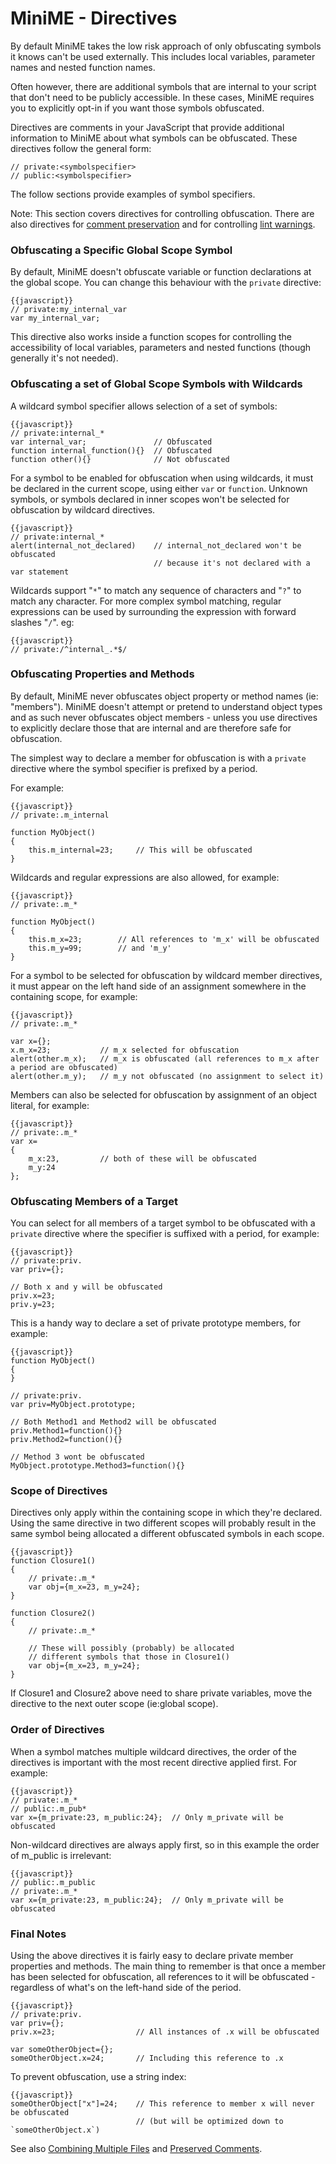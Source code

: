 # MiniME - Directives

By default MiniME takes the low risk approach of only obfuscating symbols it knows 
can't be used externally.  This includes local variables, parameter names and nested
function names.

Often however, there are additional symbols that are internal to your script that 
don't need to be publicly accessible.  In these cases, MiniME requires you to explicitly 
opt-in if you want those symbols obfuscated.

Directives are comments in your JavaScript that provide additional information to MiniME
about what symbols can be obfuscated. These directives follow the general form:

	// private:<symbolspecifier>
	// public:<symbolspecifier>

The follow sections provide examples of symbol specifiers.

Note: This section covers directives for controlling obfuscation.  There are also directives 
for [comment preservation](usage-comments.md) and for controlling [lint warnings](lint.md).


### Obfuscating a Specific Global Scope Symbol ###

By default, MiniME doesn't obfuscate variable or function declarations at the global scope.
You can change this behaviour with the `private` directive:

	{{javascript}}
	// private:my_internal_var
	var my_internal_var;

This directive also works inside a function scopes for controlling the accessibility 
of local variables, parameters and nested functions (though generally it's not needed).

### Obfuscating a set of Global Scope Symbols with Wildcards ###

A wildcard symbol specifier allows selection of a set of symbols:

	{{javascript}}
	// private:internal_*
	var internal_var;				// Obfuscated
	function internal_function(){}	// Obfuscated
	function other(){}				// Not obfuscated
	
For a symbol to be enabled for obfuscation when using wildcards, it must be declared
in the current scope, using either `var` or `function`.  Unknown symbols, or symbols 
declared in inner scopes won't be selected for obfuscation by wildcard directives.

	{{javascript}}
	// private:internal_*
	alert(internal_not_declared)	// internal_not_declared won't be obfuscated
									// because it's not declared with a var statement

Wildcards support "`*`" to match any sequence of characters and "`?`" to match any character.  For
more complex symbol matching, regular expressions can be used by surrounding the expression with
forward slashes "`/`".  eg:

	{{javascript}}
	// private:/^internal_.*$/
	
	
### Obfuscating Properties and Methods ###

By default, MiniME never obfuscates object property or method names (ie: "members"). MiniME 
doesn't attempt or pretend to understand object types and as such never obfuscates object 
members - unless you use directives to explicitly declare those that are internal and are 
therefore safe for obfuscation.

The simplest way to declare a member for obfuscation is with a `private` directive
where the symbol specifier is prefixed by a period.

For example:

	{{javascript}}
	// private:.m_internal
	
    function MyObject()
    {
		this.m_internal=23;		// This will be obfuscated
    }

Wildcards and regular expressions are also allowed, for example:

	{{javascript}}
	// private:.m_*
	
    function MyObject()
    {
		this.m_x=23;		// All references to 'm_x' will be obfuscated
		this.m_y=99;		// and 'm_y'
    }

For a symbol to be selected for obfuscation by wildcard member directives, it must appear
on the left hand side of an assignment somewhere in the containing scope, for example:

	{{javascript}}
	// private:.m_*
	
	var x={};
	x.m_x=23;			// m_x selected for obfuscation
	alert(other.m_x);	// m_x is obfuscated (all references to m_x after a period are obfuscated)
	alert(other.m_y);	// m_y not obfuscated (no assignment to select it)

Members can also be selected for obfuscation by assignment of an object literal, for example:

	{{javascript}}
	// private:.m_*
	var x=
	{
		m_x:23,			// both of these will be obfuscated
		m_y:24
	};
	
	
### Obfuscating Members of a Target ###

You can select for all members of a target symbol to be obfuscated with a `private` directive where
the specifier is suffixed with a period, for example:

	{{javascript}}
	// private:priv.
	var priv={};
	
	// Both x and y will be obfuscated
	priv.x=23;
	priv.y=23;	
	
This is a handy way to declare a set of private prototype members, for example:

	{{javascript}}
	function MyObject()
	{
	}
	
	// private:priv.
	var priv=MyObject.prototype;
	
	// Both Method1 and Method2 will be obfuscated
	priv.Method1=function(){}
	priv.Method2=function(){}
	
	// Method 3 wont be obfuscated
	MyObject.prototype.Method3=function(){}
	

### Scope of Directives ####	

Directives only apply within the containing scope in which they're declared. Using the 
same directive in two different scopes will probably result in the same symbol being
allocated a different obfuscated symbols in each scope.

	{{javascript}}
	function Closure1()
	{
		// private:.m_*
		var obj={m_x=23, m_y=24};
	}
	
	function Closure2()
	{
		// private:.m_*
		
		// These will possibly (probably) be allocated
		// different symbols that those in Closure1()
		var obj={m_x=23, m_y=24};
	}
	
If Closure1 and Closure2 above need to share private variables, move the directive to 
the next outer scope (ie:global scope).
	
	
### Order of Directives ###

When a symbol matches multiple wildcard directives, the order of the directives is 
important with the most recent directive applied first.  For example:

	{{javascript}}
	// private:.m_*
	// public:.m_pub*
	var x={m_private:23, m_public:24};	// Only m_private will be obfuscated

Non-wildcard directives are always apply first, so in this example the order of
m_public is irrelevant:

	{{javascript}}
	// public:.m_public
	// private:.m_*
	var x={m_private:23, m_public:24};	// Only m_private will be obfuscated


	
### Final Notes ###

Using the above directives it is fairly easy to declare private member properties
and methods.  The main thing to remember is that once a member has been selected
for obfuscation, all references to it will be obfuscated - regardless of what's on the
left-hand side of the period.

	{{javascript}}
	// private:priv.
	var priv={};
	priv.x=23;					// All instances of .x will be obfuscated
	
	var someOtherObject={};
	someOtherObject.x=24;		// Including this reference to .x
	

To prevent obfuscation, use a string index:

	{{javascript}}
	someOtherObject["x"]=24;	// This reference to member x will never be obfuscated
								// (but will be optimized down to `someOtherObject.x`)
	
See also [Combining Multiple Files](usage-multifile.md) and [Preserved Comments](usage-comments.md).
	